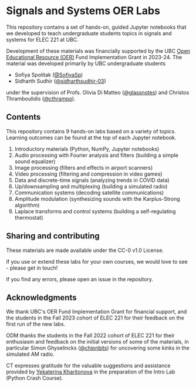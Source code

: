 # Signals and Systems OER Labs

This repository contains a set of hands-on, guided Jupyter notebooks that we developed to teach undergraduate students topics in signals and systems for ELEC 221 at UBC.

Development of these materials was financially supported by the UBC [Open Educational Resource (OER)](https://oerfund.open.ubc.ca/) Fund Implementation Grant in 2023-24. The material was 
developed primarily by UBC undergraduate students

 * Sofiya Spolitak ([@SofiyaSp](https://github.com/SofiyaSp))
 * Sidharth Sudhir ([@sidharthsudhir-03](https://github.com/sidharthsudhir-03))

under the supervision of Profs. Olivia Di Matteo ([@glassnotes](https://github.com/glassnotes/)) and
Christos Thramboulidis ([@cthrampo](https://github.com/cthrampo)).

## Contents

This repository contains 9 hands-on labs based on a variety of topics. Learning outcomes can be found at the top of each Jupyter notebook.

 1. Introductory materials (Python, NumPy, Jupyter notebooks)
 2. Audio processing with Fourier analysis and filters (building a simple sound equalizer)
 3. Image processing (filters and effects in airport scanners)
 4. Video processing (filtering and compression in video games)
 5. Data and discrete-time signals (analyzing trends in COVID data)
 6. Up/downsampling and multiplexing (building a simulated radio)
 7. Communication systems (decoding satellite communications)
 8. Amplitude modulation (synthesizing sounds with the Karplus-Strong algorithm)
 9. Laplace transforms and control systems (building a self-regulating thermostat)

## Sharing and contributing

These materials are made available under the CC-0 v1.0 License.

If you use or extend these labs for your own courses, we would love to see - please get in touch!

If you find any errors, please open an issue in the repository.

## Acknowledgments

We thank UBC's OER Fund Implementation Grant for financial support, and the students in the Fall 2023 cohort of ELEC 221 for their feedback on the first run of the new labs.

ODM thanks the students in the Fall 2022 cohort of ELEC 221 for their enthusiasm and feedback on the initial versions of some of the materials, in particular Simon Ghyselincks ([@chipnbits](https://github.com/chipnbits)) for uncovering some kinks in the simulated AM radio.

CT expresses gratitude for the valuable suggestions and assistance provided by [Yekaterina Kharitonova](https://cs.ucsb.edu/index.php/people/faculty/yekaterina-kate-kharitonova) in the preparation of the Intro Lab (Python Crash Course).
